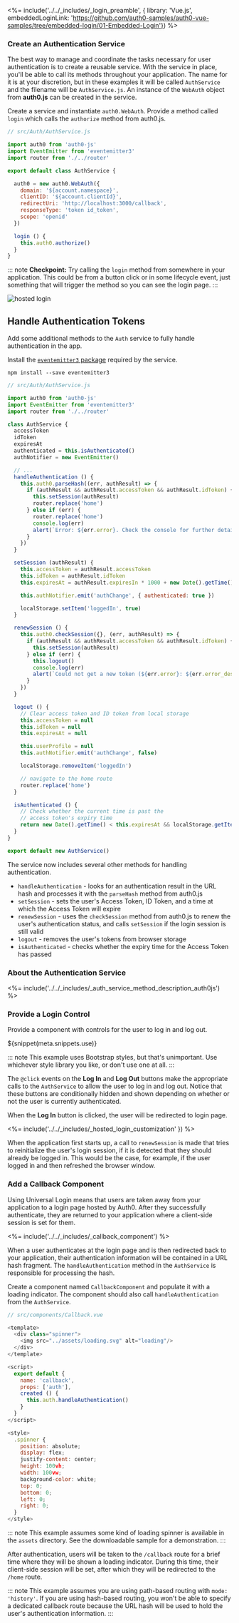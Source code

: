 <%= include('../../_includes/_login_preamble', { library: 'Vue.js', embeddedLoginLink: 'https://github.com/auth0-samples/auth0-vue-samples/tree/embedded-login/01-Embedded-Login'}) %>

### Create an Authentication Service

The best way to manage and coordinate the tasks necessary for user authentication is to create a reusable service. With the service in place, you'll be able to call its methods throughout your application. The name for it is at your discretion, but in these examples it will be called `AuthService` and the filename will be `AuthService.js`. An instance of the `WebAuth` object from **auth0.js** can be created in the service.

Create a service and instantiate `auth0.WebAuth`. Provide a method called `login` which calls the `authorize` method from auth0.js.

```js
// src/Auth/AuthService.js

import auth0 from 'auth0-js'
import EventEmitter from 'eventemitter3'
import router from './../router'

export default class AuthService {

  auth0 = new auth0.WebAuth({
    domain: '${account.namespace}',
    clientID: '${account.clientId}',
    redirectUri: 'http://localhost:3000/callback',
    responseType: 'token id_token',
    scope: 'openid'
  })

  login () {
    this.auth0.authorize()
  }
}
```

::: note
**Checkpoint:** Try calling the `login` method from somewhere in your application. This could be from a button click or in some lifecycle event, just something that will trigger the method so you can see the login page.
:::

![hosted login](/media/articles/web/hosted-login.png)

## Handle Authentication Tokens

Add some additional methods to the `Auth` service to fully handle authentication in the app.

Install the [`eventemitter3` package](https://github.com/primus/eventemitter3) required by the service.

`npm install --save eventemitter3`

```js
// src/Auth/AuthService.js

import auth0 from 'auth0-js'
import EventEmitter from 'eventemitter3'
import router from './../router'

class AuthService {
  accessToken
  idToken
  expiresAt
  authenticated = this.isAuthenticated()
  authNotifier = new EventEmitter()

  // ...
  handleAuthentication () {
    this.auth0.parseHash((err, authResult) => {
      if (authResult && authResult.accessToken && authResult.idToken) {
        this.setSession(authResult)
        router.replace('home')
      } else if (err) {
        router.replace('home')
        console.log(err)
        alert(`Error: ${err.error}. Check the console for further details.`)
      }
    })
  }

  setSession (authResult) {
    this.accessToken = authResult.accessToken
    this.idToken = authResult.idToken
    this.expiresAt = authResult.expiresIn * 1000 + new Date().getTime()

    this.authNotifier.emit('authChange', { authenticated: true })

    localStorage.setItem('loggedIn', true)
  }

  renewSession () {
    this.auth0.checkSession({}, (err, authResult) => {
      if (authResult && authResult.accessToken && authResult.idToken) {
        this.setSession(authResult)
      } else if (err) {
        this.logout()
        console.log(err)
        alert(`Could not get a new token (${err.error}: ${err.error_description}).`)
      }
    })
  }

  logout () {
    // Clear access token and ID token from local storage
    this.accessToken = null
    this.idToken = null
    this.expiresAt = null

    this.userProfile = null
    this.authNotifier.emit('authChange', false)

    localStorage.removeItem('loggedIn')

    // navigate to the home route
    router.replace('home')
  }

  isAuthenticated () {
    // Check whether the current time is past the
    // access token's expiry time
    return new Date().getTime() < this.expiresAt && localStorage.getItem('loggedIn') === 'true'
  }
}

export default new AuthService()

```

The service now includes several other methods for handling authentication.

* `handleAuthentication` - looks for an authentication result in the URL hash and processes it with the `parseHash` method from auth0.js
* `setSession` - sets the user's Access Token, ID Token, and a time at which the Access Token will expire
* `renewSession` - uses the `checkSession` method from auth0.js to renew the user's authentication status, and calls `setSession` if the login session is still valid
* `logout` - removes the user's tokens from browser storage
* `isAuthenticated` - checks whether the expiry time for the Access Token has passed

### About the Authentication Service

<%= include('../../_includes/_auth_service_method_description_auth0js') %>

### Provide a Login Control

Provide a component with controls for the user to log in and log out.

${snippet(meta.snippets.use)}

::: note
This example uses Bootstrap styles, but that's unimportant. Use whichever style library you like, or don't use one at all.
:::

The `@click` events on the **Log In** and **Log Out** buttons make the appropriate calls to the `AuthService` to allow the user to log in and log out. Notice that these buttons are conditionally hidden and shown depending on whether or not the user is currently authenticated.

When the **Log In** button is clicked, the user will be redirected to login page.

<%= include('../../_includes/_hosted_login_customization' }) %>

When the application first starts up, a call to `renewSession` is made that tries to reinitialize the user's login session, if it is detected that they should already be logged in. This would be the case, for example, if the user logged in and then refreshed the browser window.

### Add a Callback Component

Using Universal Login means that users are taken away from your application to a login page hosted by Auth0. After they successfully authenticate, they are returned to your application where a client-side session is set for them.

<%= include('../../_includes/_callback_component') %>

When a user authenticates at the login page and is then redirected back to your application, their authentication information will be contained in a URL hash fragment. The `handleAuthentication` method in the `AuthService` is responsible for processing the hash.

Create a component named `CallbackComponent` and populate it with a loading indicator. The component should also call `handleAuthentication` from the `AuthService`.

```js
// src/components/Callback.vue

<template>
  <div class="spinner">
    <img src="../assets/loading.svg" alt="loading"/>
  </div>
</template>

<script>
  export default {
    name: 'callback',
    props: ['auth'],
    created () {
      this.auth.handleAuthentication()
    }
  }
</script>

<style>
  .spinner {
    position: absolute;
    display: flex;
    justify-content: center;
    height: 100vh;
    width: 100vw;
    background-color: white;
    top: 0;
    bottom: 0;
    left: 0;
    right: 0;
  }
</style>

```

::: note
This example assumes some kind of loading spinner is available in the `assets` directory. See the downloadable sample for a demonstration.
:::

After authentication, users will be taken to the `/callback` route for a brief time where they will be shown a loading indicator. During this time, their client-side session will be set, after which they will be redirected to the `/home` route.

::: note
This example assumes you are using path-based routing with `mode: 'history'`. If you are using hash-based routing, you won't be able to specify a dedicated callback route because the URL hash will be used to hold the user's authentication information.
:::
